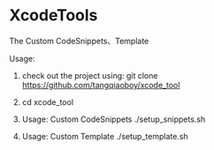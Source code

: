 # XcodeTools

The Custom CodeSnippets、Template
 
Usage: 

1. check out the project using: git clone https://github.com/tangqiaoboy/xcode_tool
2. cd xcode_tool

3. Usage: Custom CodeSnippets
         ./setup_snippets.sh

4. Usage: Custom Template
         ./setup_template.sh


